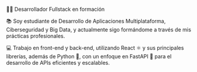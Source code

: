 👨‍💻 Desarrollador Fullstack en formación

📚 Soy estudiante de Desarrollo de Aplicaciones Multiplataforma, Ciberseguridad y Big Data, y actualmente sigo formándome a través de mis prácticas profesionales.

💻 Trabajo en front-end y back-end, utilizando React ⚛️ y sus principales librerías, además de Python 🐍, con un enfoque en FastAPI 🚀 para el desarrollo de APIs eficientes y escalables.







